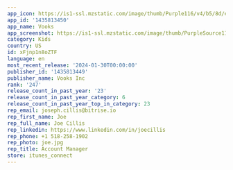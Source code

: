 ```yaml
---
app_icon: https://is1-ssl.mzstatic.com/image/thumb/Purple116/v4/b5/8d/ee/b58dee04-6506-67e2-10a9-501db6ed5779/AppIcon-1x_U007emarketing-0-7-0-85-220.png/1024x1024bb.png
app_id: '1435813450'
app_name: Vooks
app_screenshot: https://is1-ssl.mzstatic.com/image/thumb/PurpleSource116/v4/6d/30/19/6d30194a-67a1-c4ec-08dd-eb57edca27b1/fede430b-ed82-4f0e-ab3e-414507c9d438_6.5_inch_Dec23_-_1.jpg/1242x2688bb.png
category: Kids
country: US
id: xFjnp1n8oZTF
language: en
most_recent_release: '2024-01-30T00:00:00'
publisher_id: '1435813449'
publisher_name: Vooks Inc
rank: '247'
release_count_in_past_year: '23'
release_count_in_past_year_category: 6
release_count_in_past_year_top_in_category: 23
rep_email: joseph.cillis@bitrise.io
rep_first_name: Joe
rep_full_name: Joe Cillis
rep_linkedin: https://www.linkedin.com/in/joecillis
rep_phone: +1 518-258-1902
rep_photo: joe.jpg
rep_title: Account Manager
store: itunes_connect
---
```

